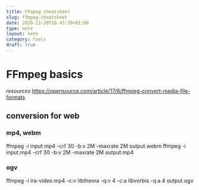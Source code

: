 ```yaml
---
title: FFmpeg cheatsheet
slug: ffmpeg-cheatsheet
date: 2020-11-20T20:43:39+01:00
type: note
layout: note
category: tools
draft: true
---
```


# FFmpeg basics

*resources*
https://opensource.com/article/17/6/ffmpeg-convert-media-file-formats

## conversion for web

### mp4, webm

ffmpeg -i input.mp4 -crf 30 -b:v 2M -maxrate 2M output.webm 
ffmpeg -i input.mp4 -crf 30 -b:v 2M -maxrate 2M output.mp4 

### ogv

ffmpeg -i ira-video.mp4 -c:v libtheora -q:v 4 -c:a libvorbis -q:a 4 output.ogv
